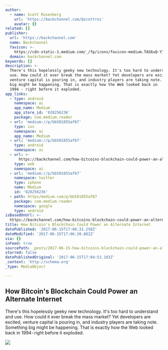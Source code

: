 ```yaml
---
author:
  - name: Scott Rosenberg
    url: 'https://backchannel.com/@scottros'
    avatar: {}
related: []
publisher:
  url: 'https://backchannel.com'
  name: Backchannel
  favicon: >-
    https://cdn-static-1.medium.com/_/fp/icons/favicon-medium.TAS6uQ-Y7kcKgi0xjcYHXw.ico
  domain: backchannel.com
keywords: []
description: >-
  There's this hopelessly geeky new technology. It's too hard to understand and
  use. How could it ever break the mass market? Yet developers are excited,
  venture capital is pouring in, and industry players are taking note. Something
  big might be happening. That is exactly how the Web looked back in
  1994 - right before it exploded.
app_links:
  - type: android
    namespace: ai
    app_name: Medium
    app_store_id: '828256236'
    package: com.medium.reader
  - url: 'medium://p/bb501855af67'
    type: ios
    namespace: ai
    app_name: Medium
  - url: 'medium://p/bb501855af67'
    type: android
    namespace: ai
  - url: >-
      https://backchannel.com/how-bitcoins-blockchain-could-power-an-alternate-internet-bb501855af67
    type: web
    namespace: ai
  - url: 'medium://p/bb501855af67'
    namespace: twitter
    type: iphone
    name: Medium
    id: '828256236'
  - path: https/medium.com/p/bb501855af67
    package: com.medium.reader
    namespace: google
    type: android
isBasedOnUrl: >-
  https://backchannel.com/how-bitcoins-blockchain-could-power-an-alternate-internet-bb501855af67
title: How Bitcoin's Blockchain Could Power an Alternate Internet
datePublished: '2017-06-15T17:06:31.258Z'
dateModified: '2017-06-15T17:06:30.882Z'
via: {}
inFeed: true
sourcePath: _posts/2017-06-15-how-bitcoins-blockchain-could-power-an-alternate-internet.md
starred: false
datePublishedOriginal: '2017-06-15T17:04:53.183Z'
_context: 'http://schema.org'
_type: MediaObject

---
```

<article style=""><h1>How Bitcoin's Blockchain Could Power an Alternate Internet</h1><p>There's this hopelessly geeky new technology. It's too hard to understand and use. How could it ever break the mass market? Yet developers are excited, venture capital is pouring in, and industry players are taking note. Something big might be happening. That is exactly how the Web looked back in 1994 - right before it exploded.</p><img src="https://cdn-images-1.medium.com/max/1200/1*Ck3cQIL3-nAmpPpCdGIuBg.jpeg" /></article>